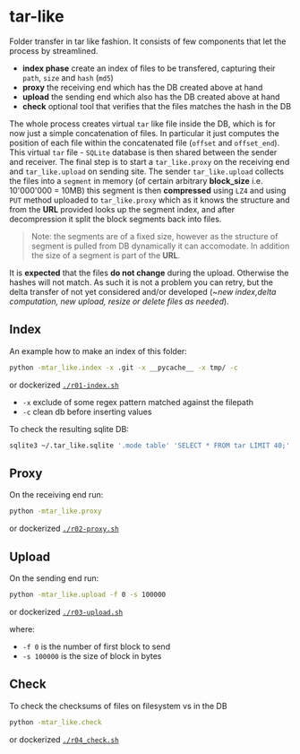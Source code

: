 # tar-like

Folder transfer in tar like fashion. It consists of few components that let the process by streamlined.

* __index phase__ create an index of files to be transfered, capturing their `path`, `size` and `hash` (`md5`)
* __proxy__ the receiving end which has the DB created above at hand
* __upload__ the sending end  which also has the DB created above at hand
* __check__ optional tool that verifies that the files matches the hash in the DB

The whole process creates virtual `tar` like file inside the DB, which is for now just a simple concatenation of files.
In particular it just computes the position of each file within the concatenated file (`offset` and `offset_end`).
This virtual `tar` file - `SQLite` database is then shared between the sender and receiver.
The final step is to start a `tar_like.proxy` on the receiving end and `tar_like.upload` on sending site.
The sender `tar_like.upload` collects the files into a `segment` in memory (of certain arbitrary __block_size__ i.e. 10'000'000 = 10MB)
this segment is then __compressed__ using `LZ4` and using `PUT` method uploaded to `tar_like.proxy` which as it knows the
structure and from the __URL__ provided looks up the segment index, and after decompression it split the block segments back into files.

> Note: the segments are of a fixed size, however as the structure of segment is pulled from DB dynamically it can accomodate. 
> In addition the size of a segment is part of the __URL__.

It is __expected__ that the files __do not change__ during the upload. Otherwise the hashes will not match. As such it is not a problem you can retry, but the delta transfer of not yet considered and/or developed (~_new index,delta computation, new upload, resize or delete files as needed_).

## Index

An example how to make an index of this folder:

```bash
python -mtar_like.index -x .git -x __pycache__ -x tmp/ -c
```

or dockerized [`./r01-index.sh`](r01-index.sh)


* `-x` exclude of some regex pattern matched against the filepath
* `-c` clean db before inserting values

To check the resulting sqlite DB:

```bash
sqlite3 ~/.tar_like.sqlite '.mode table' 'SELECT * FROM tar LIMIT 40;'
```

## Proxy

On the receiving end run:

```bash
python -mtar_like.proxy
```

or dockerized [`./r02-proxy.sh`](r02-proxy.sh)

## Upload

On the sending end run:

```bash
python -mtar_like.upload -f 0 -s 100000
```

or dockerized [`./r03-upload.sh`](r03-upload.sh)

where:

* `-f 0` is the number of first block to send
* `-s 100000` is the size of block in bytes

## Check

To check the checksums of files on filesystem vs in the DB

```bash
python -mtar_like.check
```

or dockerized [`./r04_check.sh`](r04_check.sh)
